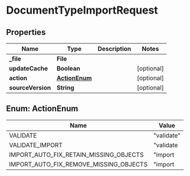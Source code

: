 

# DocumentTypeImportRequest


## Properties

| Name | Type | Description | Notes |
|------------ | ------------- | ------------- | -------------|
|**_file** | **File** |  |  |
|**updateCache** | **Boolean** |  |  [optional] |
|**action** | [**ActionEnum**](#ActionEnum) |  |  [optional] |
|**sourceVersion** | **String** |  |  [optional] |



## Enum: ActionEnum

| Name | Value |
|---- | -----|
| VALIDATE | &quot;validate&quot; |
| VALIDATE_IMPORT | &quot;validate|import&quot; |
| IMPORT_AUTO_FIX_RETAIN_MISSING_OBJECTS | &quot;import|auto_fix|retain_missing_objects&quot; |
| IMPORT_AUTO_FIX_REMOVE_MISSING_OBJECTS | &quot;import|auto_fix|remove_missing_objects&quot; |



